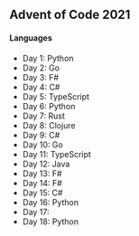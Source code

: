 ## Advent of Code 2021

#### Languages
- Day 1: Python
- Day 2: Go
- Day 3: F#
- Day 4: C#
- Day 5: TypeScript
- Day 6: Python
- Day 7: Rust
- Day 8: Clojure
- Day 9: C#
- Day 10: Go
- Day 11: TypeScript
- Day 12: Java
- Day 13: F#
- Day 14: F#
- Day 15: C#
- Day 16: Python
- Day 17:
- Day 18: Python
